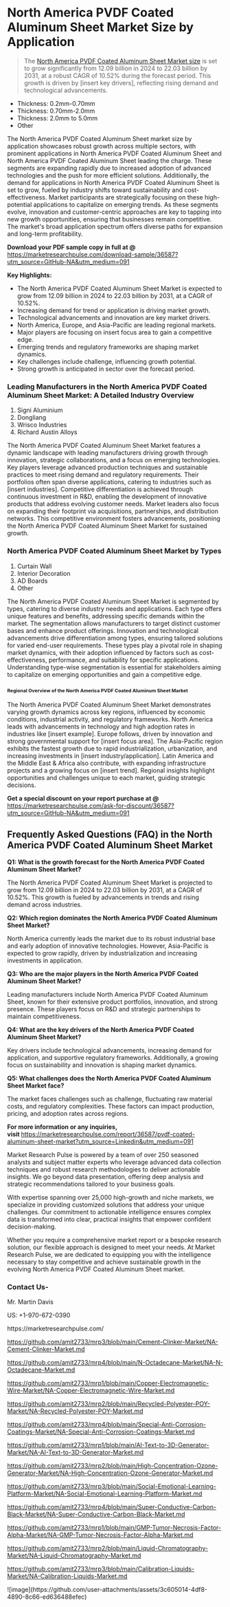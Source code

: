 <h1>North America PVDF Coated Aluminum Sheet Market&nbsp;Size by Application</h1><blockquote><p>The <a href="https://marketresearchpulse.com/download-sample/36587?utm_source=GitHub-NA&amp;utm_medium=091">North America PVDF Coated Aluminum Sheet Market size</a> is set to grow significantly from 12.09 billion in 2024 to 22.03 billion by 2031, at a robust CAGR of 10.52% during the forecast period. This growth is driven by [insert key drivers], reflecting rising demand and technological advancements.</p></blockquote><ul><li>Thickness: 0.2mm-0.70mm <li> Thickness: 0.70mm-2.0mm <li> Thickness: 2.0mm to 5.0mm <li> Other</li></ul><p>The North America PVDF Coated Aluminum Sheet market size by application showcases robust growth across multiple sectors, with prominent applications in North America PVDF Coated Aluminum Sheet and North America PVDF Coated Aluminum Sheet leading the charge. These segments are expanding rapidly due to increased adoption of advanced technologies and the push for more efficient solutions. Additionally, the demand for applications in North America PVDF Coated Aluminum Sheet is set to grow, fueled by industry shifts toward sustainability and cost-effectiveness. Market participants are strategically focusing on these high-potential applications to capitalize on emerging trends. As these segments evolve, innovation and customer-centric approaches are key to tapping into new growth opportunities, ensuring that businesses remain competitive. The market's broad application spectrum offers diverse paths for expansion and long-term profitability.</p><p><strong>Download your PDF sample copy in full at @ </strong><a href="https://marketresearchpulse.com/download-sample/36587?utm_source=GitHub-NA&amp;utm_medium=091">https://marketresearchpulse.com/download-sample/36587?utm_source=GitHub-NA&amp;utm_medium=091</a></p><p><strong>Key Highlights: </strong></p><ul><li>The North America PVDF Coated Aluminum Sheet Market is expected to grow from 12.09 billion in 2024 to 22.03 billion by 2031, at a CAGR of 10.52%.</li><li>Increasing demand for trend or application is driving market growth.</li><li>Technological advancements and innovation are key market drivers.</li><li>North America, Europe, and Asia-Pacific are leading regional markets.</li><li>Major players are focusing on insert focus area to gain a competitive edge.</li><li>Emerging trends and regulatory frameworks are shaping market dynamics.</li><li>Key challenges include challenge, influencing growth potential.</li><li>Strong growth is anticipated in sector over the forecast period.</li></ul><h3>Leading Manufacturers in the North America PVDF Coated Aluminum Sheet Market: A Detailed Industry Overview</h3><ol><li>Signi Aluminium</li><li>Dongliang</li><li>Wrisco Industries</li><li>Richard Austin Alloys</li></ol><div class="flex max-w-full flex-col flex-grow"><div class="min-h-8 text-message flex w-full flex-col items-end gap-2 whitespace-normal break-words [.text-message+&amp;]:mt-5" dir="auto" data-message-author-role="assistant" data-message-id="fd8432e4-4910-450d-b182-61b7bfb0a01f" data-message-model-slug="gpt-4o"><div class="flex w-full flex-col gap-1 empty:hidden first:pt-[3px]"><div class="markdown prose w-full break-words dark:prose-invert light"><p>The North America PVDF Coated Aluminum Sheet Market features a dynamic landscape with leading manufacturers driving growth through innovation, strategic collaborations, and a focus on emerging technologies. Key players leverage advanced production techniques and sustainable practices to meet rising demand and regulatory requirements. Their portfolios often span diverse applications, catering to industries such as [insert industries]. Competitive differentiation is achieved through continuous investment in R&amp;D, enabling the development of innovative products that address evolving customer needs. Market leaders also focus on expanding their footprint via acquisitions, partnerships, and distribution networks. This competitive environment fosters advancements, positioning the North America PVDF Coated Aluminum Sheet Market for sustained growth.</p></div></div></div></div><h3>North America PVDF Coated Aluminum Sheet Market by Types</h3><ol><li>Curtain Wall <li> Interior Decoration <li> AD Boards <li> Other</li></ol><div class="flex max-w-full flex-col flex-grow"><div class="min-h-8 text-message flex w-full flex-col items-end gap-2 whitespace-normal break-words [.text-message+&amp;]:mt-5" dir="auto" data-message-author-role="assistant" data-message-id="084470be-0bb7-4664-bddf-5156b4f41249" data-message-model-slug="gpt-4o-mini"><div class="flex w-full flex-col gap-1 empty:hidden first:pt-[3px]"><div class="markdown prose w-full break-words dark:prose-invert light"><p>The North America PVDF Coated Aluminum Sheet Market is segmented by types, catering to diverse industry needs and applications. Each type offers unique features and benefits, addressing specific demands within the market. The segmentation allows manufacturers to target distinct customer bases and enhance product offerings. Innovation and technological advancements drive differentiation among types, ensuring tailored solutions for varied end-user requirements. These types play a pivotal role in shaping market dynamics, with their adoption influenced by factors such as cost-effectiveness, performance, and suitability for specific applications. Understanding type-wise segmentation is essential for stakeholders aiming to capitalize on emerging opportunities and gain a competitive edge.</p></div></div></div></div><h3><span style="font-size: 11px;">Regional Overview of the North America PVDF Coated Aluminum Sheet Market</span></h3><div class="flex max-w-full flex-col flex-grow"><div class="min-h-8 text-message flex w-full flex-col items-end gap-2 whitespace-normal break-words [.text-message+&amp;]:mt-5" dir="auto" data-message-author-role="assistant" data-message-id="e9038762-ce64-4e30-91c9-9bd413514231" data-message-model-slug="gpt-4o-mini"><div class="flex w-full flex-col gap-1 empty:hidden first:pt-[3px]"><div class="markdown prose w-full break-words dark:prose-invert light"><p>The North America PVDF Coated Aluminum Sheet Market demonstrates varying growth dynamics across key regions, influenced by economic conditions, industrial activity, and regulatory frameworks. North America leads with advancements in technology and high adoption rates in industries like [insert example]. Europe follows, driven by innovation and strong governmental support for [insert focus area]. The Asia-Pacific region exhibits the fastest growth due to rapid industrialization, urbanization, and increasing investments in [insert industry/application]. Latin America and the Middle East &amp; Africa also contribute, with expanding infrastructure projects and a growing focus on [insert trend]. Regional insights highlight opportunities and challenges unique to each market, guiding strategic decisions.</p></div></div></div></div><p><strong>Get a special discount on your report purchase at @ </strong><a href="https://marketresearchpulse.com/ask-for-discount/36587?utm_source=GitHub-NA&amp;utm_medium=091">https://marketresearchpulse.com/ask-for-discount/36587?utm_source=GitHub-NA&amp;utm_medium=091</a></p><h2>Frequently Asked Questions (FAQ) in the North America PVDF Coated Aluminum Sheet Market</h2><p><strong>Q1: What is the growth forecast for the North America PVDF Coated Aluminum Sheet Market?</strong></p><p>The North America PVDF Coated Aluminum Sheet Market is projected to grow from 12.09 billion in 2024 to 22.03 billion by 2031, at a CAGR of 10.52%. This growth is fueled by advancements in trends and rising demand across industries.</p><p><strong>Q2: Which region dominates the North America PVDF Coated Aluminum Sheet Market?</strong></p><p>North America currently leads the market due to its robust industrial base and early adoption of innovative technologies. However, Asia-Pacific is expected to grow rapidly, driven by industrialization and increasing investments in application.</p><p><strong>Q3: Who are the major players in the North America PVDF Coated Aluminum Sheet Market?</strong></p><p>Leading manufacturers include North America PVDF Coated Aluminum Sheet, known for their extensive product portfolios, innovation, and strong presence. These players focus on R&amp;D and strategic partnerships to maintain competitiveness.</p><p><strong>Q4: What are the key drivers of the North America PVDF Coated Aluminum Sheet Market?</strong></p><p>Key drivers include technological advancements, increasing demand for application, and supportive regulatory frameworks. Additionally, a growing focus on sustainability and innovation is shaping market dynamics.</p><p><strong>Q5: What challenges does the North America PVDF Coated Aluminum Sheet Market face?</strong></p><p>The market faces challenges such as challenge, fluctuating raw material costs, and regulatory complexities. These factors can impact production, pricing, and adoption rates across regions.</p><p><strong>For more information or any inquiries, visit&nbsp;</strong><a href="https://marketresearchpulse.com/report/36587/pvdf-coated-aluminum-sheet-market?utm_source=Linkedin&utm_medium=091">https://marketresearchpulse.com/report/36587/pvdf-coated-aluminum-sheet-market?utm_source=Linkedin&utm_medium=091</a></p><p>Market Research Pulse is powered by a team of over 250 seasoned analysts and subject matter experts who leverage advanced data collection techniques and robust research methodologies to deliver actionable insights. We go beyond data presentation, offering deep analysis and strategic recommendations tailored to your business goals.</p><p>With expertise spanning over 25,000 high-growth and niche markets, we specialize in providing customized solutions that address your unique challenges. Our commitment to actionable intelligence ensures complex data is transformed into clear, practical insights that empower confident decision-making.</p><p>Whether you require a comprehensive market report or a bespoke research solution, our flexible approach is designed to meet your needs. At Market Research Pulse, we are dedicated to equipping you with the intelligence necessary to stay competitive and achieve sustainable growth in the evolving North America PVDF Coated Aluminum Sheet market.</p><h3><strong>Contact Us-</strong></h3><p>Mr. Martin Davis</p><p>US: +1-970-672-0390</p><p>https://marketresearchpulse.com/</p><p><a href="https://github.com/amit2733/mrp3/blob/main/Cement-Clinker-Market/NA-Cement-Clinker-Market.md">https://github.com/amit2733/mrp3/blob/main/Cement-Clinker-Market/NA-Cement-Clinker-Market.md</a></p><p><a href="https://github.com/amit2733/mrp4/blob/main/N-Octadecane-Market/NA-N-Octadecane-Market.md">https://github.com/amit2733/mrp4/blob/main/N-Octadecane-Market/NA-N-Octadecane-Market.md</a></p><p><a href="https://github.com/amit2733/mrp1/blob/main/Copper-Electromagnetic-Wire-Market/NA-Copper-Electromagnetic-Wire-Market.md">https://github.com/amit2733/mrp1/blob/main/Copper-Electromagnetic-Wire-Market/NA-Copper-Electromagnetic-Wire-Market.md</a></p><p><a href="https://github.com/amit2733/mrp2/blob/main/Recycled-Polyester-POY-Market/NA-Recycled-Polyester-POY-Market.md">https://github.com/amit2733/mrp2/blob/main/Recycled-Polyester-POY-Market/NA-Recycled-Polyester-POY-Market.md</a></p><p><a href="https://github.com/amit2733/mrp4/blob/main/Special-Anti-Corrosion-Coatings-Market/NA-Special-Anti-Corrosion-Coatings-Market.md">https://github.com/amit2733/mrp4/blob/main/Special-Anti-Corrosion-Coatings-Market/NA-Special-Anti-Corrosion-Coatings-Market.md</a></p><p><a href="https://github.com/amit2733/mrp1/blob/main/AI-Text-to-3D-Generator-Market/NA-AI-Text-to-3D-Generator-Market.md">https://github.com/amit2733/mrp1/blob/main/AI-Text-to-3D-Generator-Market/NA-AI-Text-to-3D-Generator-Market.md</a></p><p><a href="https://github.com/amit2733/mrp2/blob/main/High-Concentration-Ozone-Generator-Market/NA-High-Concentration-Ozone-Generator-Market.md">https://github.com/amit2733/mrp2/blob/main/High-Concentration-Ozone-Generator-Market/NA-High-Concentration-Ozone-Generator-Market.md</a></p><p><a href="https://github.com/amit2733/mrp3/blob/main/Social-Emotional-Learning-Platform-Market/NA-Social-Emotional-Learning-Platform-Market.md">https://github.com/amit2733/mrp3/blob/main/Social-Emotional-Learning-Platform-Market/NA-Social-Emotional-Learning-Platform-Market.md</a></p><p><a href="https://github.com/amit2733/mrp4/blob/main/Super-Conductive-Carbon-Black-Market/NA-Super-Conductive-Carbon-Black-Market.md">https://github.com/amit2733/mrp4/blob/main/Super-Conductive-Carbon-Black-Market/NA-Super-Conductive-Carbon-Black-Market.md</a></p><p><a href="https://github.com/amit2733/mrp1/blob/main/GMP-Tumor-Necrosis-Factor-Alpha-Market/NA-GMP-Tumor-Necrosis-Factor-Alpha-Market.md">https://github.com/amit2733/mrp1/blob/main/GMP-Tumor-Necrosis-Factor-Alpha-Market/NA-GMP-Tumor-Necrosis-Factor-Alpha-Market.md</a></p><p><a href="https://github.com/amit2733/mrp2/blob/main/Liquid-Chromatography-Market/NA-Liquid-Chromatography-Market.md">https://github.com/amit2733/mrp2/blob/main/Liquid-Chromatography-Market/NA-Liquid-Chromatography-Market.md</a></p><p><a href="https://github.com/amit2733/mrp3/blob/main/Calibration-Liquids-Market/NA-Calibration-Liquids-Market.md">https://github.com/amit2733/mrp3/blob/main/Calibration-Liquids-Market/NA-Calibration-Liquids-Market.md</a></p>
![image](https://github.com/user-attachments/assets/3c605014-4df8-4890-8c66-ed636488efec)
